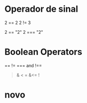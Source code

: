 # Operador de sinal 

2 == 2
2 != 3

2 == "2"
2 ===  "2"


# Boolean Operators
== 
!=
=== and !==
> & <
>= &<=
!


# novo

